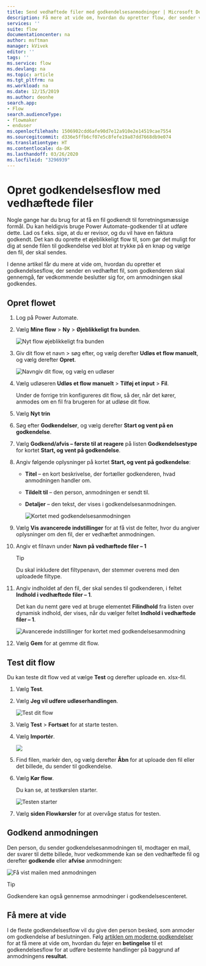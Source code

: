 ```yaml
---
title: Send vedhæftede filer med godkendelsesanmodninger | Microsoft Docs
description: Få mere at vide om, hvordan du opretter flow, der sender vedhæftede filer med godkendelsesanmodninger.
services: ''
suite: flow
documentationcenter: na
author: msftman
manager: kVivek
editor: ''
tags: ''
ms.service: flow
ms.devlang: na
ms.topic: article
ms.tgt_pltfrm: na
ms.workload: na
ms.date: 12/15/2019
ms.author: deonhe
search.app:
- Flow
search.audienceType:
- flowmaker
- enduser
ms.openlocfilehash: 1506902cdd6afe90d7e12a910e2e14519cae7554
ms.sourcegitcommit: d336e5ffb6cf07e5c8fefe19a87dd7668db9e074
ms.translationtype: HT
ms.contentlocale: da-DK
ms.lasthandoff: 03/26/2020
ms.locfileid: "3296939"
---
```

# <a name="create-approval-flows-with-attachments"></a>Opret godkendelsesflow med vedhæftede filer

Nogle gange har du brug for at få en fil godkendt til forretningsmæssige formål. Du kan heldigvis bruge Power Automate-godkender til at udføre dette. Lad os f.eks. sige, at du er revisor, og du vil have en faktura godkendt. Det kan du oprette et øjeblikkeligt flow til, som gør det muligt for dig at sende filen til godkendelse ved blot at trykke på en knap og vælge den fil, der skal sendes.

I denne artikel får du mere at vide om, hvordan du opretter et godkendelsesflow, der sender en vedhæftet fil, som godkenderen skal gennemgå, før vedkommende beslutter sig for, om anmodningen skal godkendes.

## <a name="create-the-flow"></a>Opret flowet

1. Log på Power Automate.
1. Vælg **Mine flow** > **Ny** > **Øjeblikkeligt fra bunden**.

    ![Nyt flow øjeblikkeligt fra bunden](./media/approval-attachments/new-instand-blank.png)

1. Giv dit flow et navn > søg efter, og vælg derefter **Udløs et flow manuelt**, og vælg derefter **Opret**.

    ![Navngiv dit flow, og vælg en udløser](./media/approval-attachments/name-flow-trigger.png)

1. Vælg udløseren **Udløs et flow manuelt** > **Tilføj et input** > **Fil**.

     Under de forrige trin konfigureres dit flow, så der, når det kører, anmodes om en fil fra brugeren for at udløse dit flow.

1. Vælg **Nyt trin**
1. Søg efter **Godkendelser**, og vælg derefter **Start og vent på en godkendelse**.
1. Vælg **Godkend/afvis – første til at reagere** på listen **Godkendelsestype** for kortet **Start, og vent på godkendelse**.
1. Angiv følgende oplysninger på kortet **Start, og vent på godkendelse**:

   - **Titel** – en kort beskrivelse, der fortæller godkenderen, hvad anmodningen handler om.
   - **Tildelt til** – den person, anmodningen er sendt til.
   - **Detaljer** – den tekst, der vises i godkendelsesanmodningen.

     ![Kortet med godkendelsesanmodningen](./media/approval-attachments/approval-request-card.png)

1. Vælg **Vis avancerede indstillinger** for at få vist de felter, hvor du angiver oplysninger om den fil, der er vedhæftet anmodningen.
1. Angiv et filnavn under **Navn på vedhæftede filer – 1**

   >[!TIP]
   >Du skal inkludere det filtypenavn, der stemmer overens med den uploadede filtype.

1. Angiv indholdet af den fil, der skal sendes til godkenderen, i feltet **Indhold i vedhæftede filer – 1**. 

   Det kan du nemt gøre ved at bruge elementet **Filindhold** fra listen over dynamisk indhold, der vises, når du vælger feltet **Indhold i vedhæftede filer – 1**.

     ![Avancerede indstillinger for kortet med godkendelsesanmodning](./media/approval-attachments/approval-request-card-advanced-options.png)

1. Vælg **Gem** for at gemme dit flow.

## <a name="test-your-flow"></a>Test dit flow

Du kan teste dit flow ved at vælge **Test** og derefter uploade en. xlsx-fil.

1. Vælg **Test**.
1. Vælg **Jeg vil udføre udløserhandlingen**.

     ![Test dit flow](./media/approval-attachments/test-flow.png)

1. Vælg **Test** > **Fortsæt** for at starte testen.
1. Vælg **Importér**.

     ![](./media/approval-attachments/import-file.png)
1. Find filen, markér den, og vælg derefter **Åbn** for at uploade den fil eller det billede, du sender til godkendelse.

1. Vælg **Kør flow**.

   Du kan se, at testkørslen starter.

     ![Testen starter](./media/approval-attachments/test-started.png)

1. Vælg **siden Flowkørsler** for at overvåge status for testen.

## <a name="approve-the-request"></a>Godkend anmodningen

Den person, du sender godkendelsesanmodningen til, modtager en mail, der svarer til dette billede, hvor vedkommende kan se den vedhæftede fil og derefter **godkende** eller **afvise** anmodningen:

![Få vist mailen med anmodningen](./media/approval-attachments/approval-request-mail.png)

>[!TIP]
>Godkendere kan også gennemse anmodninger i godkendelsescenteret.

## <a name="learn-more"></a>Få mere at vide

I de fleste godkendelsesflow vil du give den person besked, som anmoder om godkendelse af beslutningen. Følg [artiklen om moderne godkendelser](modern-approvals.md#add-an-email-action-for-approvals) for at få mere at vide om, hvordan du føjer en **betingelse** til et godkendelsesflow for at udføre bestemte handlinger på baggrund af anmodningens **resultat**.

